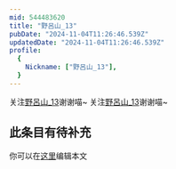 ```yaml
---
mid: 544483620
title: "野呂山_13"
pubDate: "2024-11-04T11:26:46.539Z"
updatedDate: "2024-11-04T11:26:46.539Z"
profile:
  {
    Nickname: ["野呂山_13"],
  }
---
```


关注[野呂山_13](https://space.bilibili.com/544483620)谢谢喵~ 关注[野呂山_13](https://space.bilibili.com/544483620)谢谢喵~

## 此条目有待补充
你可以在[这里](https://github.com/Yuhanawa/VTuber.ICU-Content/edit/master/v/野呂山_13/index.md)编辑本文
